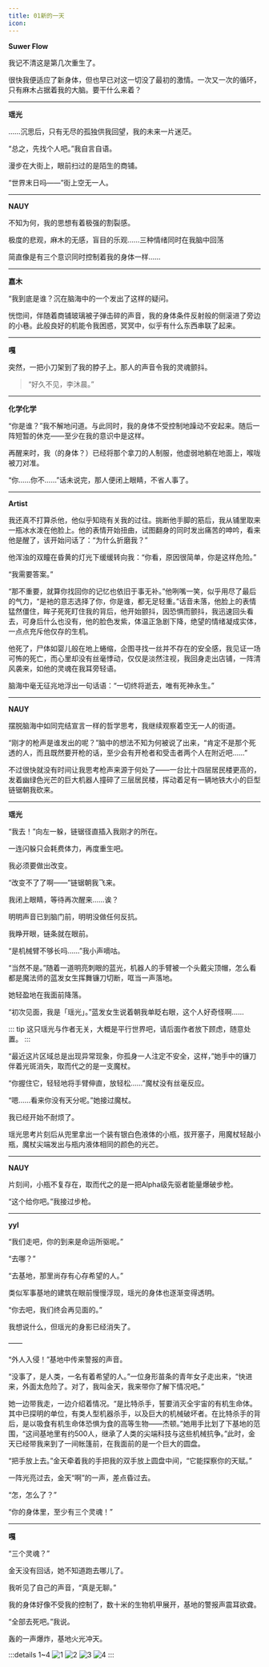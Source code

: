 ```yaml
---
title: 01新的一天
icon: 
---
```

**Suwer Flow**

我记不清这是第几次重生了。

很快我便适应了新身体，但也早已对这一切没了最初的激情。一次又一次的循环，只有麻木占据着我的大脑。要干什么来着？

---

**瑶光**

……沉思后，只有无尽的孤独供我回望，我的未来一片迷茫。

“总之，先找个人吧。”我自言自语。

漫步在大街上，眼前扫过的是陌生的商铺。

“世界末日吗——”街上空无一人。

---

**NAUY**

不知为何，我的思想有着极强的割裂感。

极度的悲观，麻木的无感，盲目的乐观……三种情绪同时在我脑中回荡

简直像是有三个意识同时控制着我的身体一样……

---

**嘉木**

“我到底是谁？沉在脑海中的一个发出了这样的疑问。

恍惚间，伴随着商铺玻璃被子弹击碎的声音，我的身体条件反射般的侧滚进了旁边的小巷。此般良好的机能令我困惑，冥冥中，似乎有什么东西串联了起来。

---

**嘎**

突然，一把小刀架到了我的脖子上。那人的声音令我的灵魂颤抖。

> “好久不见，李沐晨。”

---

**化学化学**

“你是谁？”我不解地问道。与此同时，我的身体不受控制地躁动不安起来。随后一阵短暂的休克——至少在我的意识中是这样。

再醒来时，我（的身体？）已经将那个拿刀的人制服，他虚弱地躺在地面上，喉咙被刀对准。

“你……你不……”话未说完，那人便闭上眼睛，不省人事了。

---

**Artist**

我还真不打算杀他，他似乎知晓有关我的过往。挑断他手脚的筋后，我从铺里取来一瓶冰水泼在他脸上。他的表情开始扭曲，试图翻身的同时发出痛苦的呻吟，看来他是醒了，该开始问话了：“为什么折磨我？”

他浑浊的双瞳在昏黄的灯光下缓缓转向我：“你看，原因很简单，你是这样危险。”

“我需要答案。”

“那不重要，就算你找回你的记忆也依旧于事无补。”他咧嘴一笑，似乎用尽了最后的气力，“是衪的意志选择了你，你是谁，都无足轻重。”话音未落，他脸上的表情猛然僵住，眸子死死盯住我的背后，他开始颤抖，因恐惧而颤抖，我迅速回头看去，可身后什么也没有，他的脸色发紫，体温正急剧下降，绝望的情绪凝成实体，一点点充斥他仅存的生机。

他死了，尸体如婴儿般在地上蜷缩，企图寻找一丝并不存在的安全感，我见证一场可怖的死亡，而心里却没有丝毫悸动，仅仅是淡然注视，我回身走出店铺，一阵清风袭来，如他的灵魂在我耳旁轻语。

脑海中毫无征兆地浮出一句话语：“一切终将逝去，唯有死神永生。”

---

**NAUY**

摆脱脑海中如同完结宣言一样的哲学思考，我继续观察着空无一人的街道。

“刚才的枪声是谁发出的呢？”脑中的想法不知为何被说了出来，“肯定不是那个死透的人，而且既然要开枪的话，至少会有开枪者和受击者两个人在附近吧……”

不过很快就没有时间让我思考枪声来源于何处了——一台比十四层居民楼更高的，发着幽绿色光芒的巨大机器人撞碎了三层居民楼，挥动着足有一辆地铁大小的巨型链锯朝我砍来。

---

**瑶光**

“我去！”向左一躲，链锯径直插入我刚才的所在。

一连闪躲只会耗费体力，再度重生吧。

我必须要做出改变。

“改变不了了啊——”链锯朝我飞来。

我闭上眼睛，等待再次醒来……诶？

明明声音已到脑门前，明明没做任何反抗。

我睁开眼，链条就在眼前。

“是机械臂不够长吗……”我小声嘀咕。

“当然不是。”随着一道明亮刺眼的蓝光，机器人的手臂被一个头戴尖顶帽，怎么看都是魔法师的蓝发女生挥舞镰刀切断，哐当一声落地。

她轻盈地在我面前降落。

“初次见面，我是「瑶光」。”蓝发女生说着朝我单眨右眼，这个人好奇怪啊……

::: tip
这只瑶光与作者无关，大概是平行世界吧，请后面作者放下顾虑，随意处置。
:::

“最近这片区域总是出现异常现象，你孤身一人注定不安全，这样，”她手中的镰刀伴着光斑消失，取而代之的是一支魔杖。

“你握住它，轻轻地将手臂伸直，放轻松……”魔杖没有丝毫反应。

“嗯……看来你没有天分呢。”她接过魔杖。

我已经开始不耐烦了。

瑶光思考片刻后从兜里拿出一个装有银白色液体的小瓶，拔开塞子，用魔杖轻敲小瓶，魔杖尖端发出与瓶内液体相同的颜色的光芒。

---

**NAUY**

片刻间，小瓶不复存在，取而代之的是一把Alpha级先驱者能量爆破步枪。

“这个给你吧。”我接过步枪。

---

**yyl**

“我们走吧，你的到来是命运所驱呢。”

“去哪？”

“去基地，那里尚存有心存希望的人。”

类似军事基地的建筑在眼前慢慢浮现，瑶光的身体也逐渐变得透明。

“你去吧，我们终会再见面的。”

我想说什么，但瑶光的身影已经消失了。

——

“外人入侵！”基地中传来警报的声音。

“没事了，是人类，一名有着希望的人。”一位身形苗条的青年女子走出来，“快进来，外面太危险了。对了，我叫金天，我来带你了解下情况吧。”

她一边带我走，一边介绍着情况。“是比特杀手，誓要消灭全宇宙的有机生命体。其中已探明的单位，有类人型机器杀手，以及巨大的机械破坏者。在比特杀手的背后，是以吸食有机生命体恐惧为食的高等生物——杰顿。”她用手比划了下基地的范围，“这间基地里有约500人，继承了人类的尖端科技与这些机械抗争。”此时，金天已经带我来到了一间帐篷前，在我面前的是一个巨大的圆盘。

“把手放上去。”金天牵着我的手把我的双手放上圆盘中间，“它能探察你的天赋。”

一阵光亮过去，金天“啊”的一声，差点昏过去。

“怎，怎么了？”

“你的身体里，至少有三个灵魂！”

---

**嘎**

“三个灵魂？”

金天没有回话，她不知道跑去哪儿了。

我听见了自己的声音，“真是无聊。”

我的身体好像不受我的控制了，数十米的生物机甲展开，基地的警报声震耳欲聋。

“全部去死吧。”我说。

轰的一声爆炸，基地火光冲天。

:::details 1~4
![1](1.jpg)
![2](2.jpg)
![3](3.jpg)
![4](4.jpg)
:::
